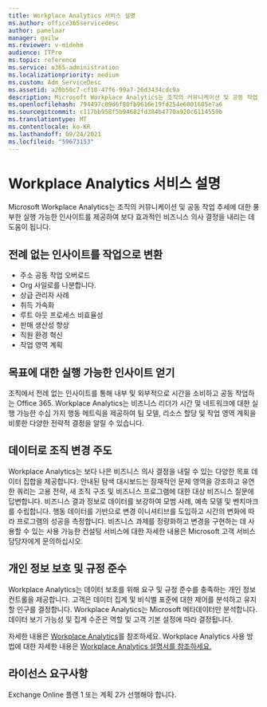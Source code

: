 ```yaml
---
title: Workplace Analytics 서비스 설명
ms.author: office365servicedesc
author: pamelaar
manager: gailw
ms.reviewer: v-midehm
audience: ITPro
ms.topic: reference
ms.service: o365-administration
ms.localizationpriority: medium
ms.custom: Adm_ServiceDesc
ms.assetid: a20b50c7-cf18-47f6-99a7-26d3434cdc9a
description: Microsoft Workplace Analytics는 조직의 커뮤니케이션 및 공동 작업 추세에 대한 풍부한 실행 가능한 인사이트를 제공하여 보다 효과적인 비즈니스 의사 결정을 내리는 데 도움이 됩니다.
ms.openlocfilehash: 794497c89d6f80fb9616e19fd254e6001605e7a6
ms.sourcegitcommit: c117bb958f5b94682fd384b4770a920c6114559b
ms.translationtype: MT
ms.contentlocale: ko-KR
ms.lasthandoff: 09/24/2021
ms.locfileid: "59673153"
---
```

# <a name="workplace-analytics-service-description"></a>Workplace Analytics 서비스 설명

Microsoft Workplace Analytics는 조직의 커뮤니케이션 및 공동 작업 추세에 대한 풍부한 실행 가능한 인사이트를 제공하여 보다 효과적인 비즈니스 의사 결정을 내리는 데 도움이 됩니다.

## <a name="transform-unprecedented-insights-into-action"></a>전례 없는 인사이트를 작업으로 변환

* 주소 공동 작업 오버로드
* Org 사일로를 나분합니다.
* 상급 관리자 사례
* 취득 가속화
* 루트 아웃 프로세스 비효율성
* 판매 생산성 향상
* 직원 환경 혁신
* 작업 영역 계획

## <a name="gain-objective-actionable-insights"></a>목표에 대한 실행 가능한 인사이트 얻기

조직에서 전례 없는 인사이트를 통해 내부 및 외부적으로 시간을 소비하고 공동 작업하는 Office 365. Workplace Analytics는 비즈니스 리더가 시간 및 네트워크에 대한 실행 가능한 수십 가지 행동 메트릭을 제공하여 팀 모델, 리소스 할당 및 작업 영역 계획을 비롯한 다양한 전략적 결정을 알릴 수 있습니다.

## <a name="drive-organizational-change-with-data"></a>데이터로 조직 변경 주도

Workplace Analytics는 보다 나은 비즈니스 의사 결정을 내릴 수 있는 다양한 목표 데이터 집합을 제공합니다. 안내된 탐색 대시보드는 잠재적인 문제 영역을 강조하고 유연한 쿼리는 고용 전략, 새 조직 구조 및 비즈니스 프로그램에 대한 대상 비즈니스 질문에 답변합니다. 비즈니스 결과 정보로 데이터를 보강하여 모범 사례, 예측 모델 및 벤치마크를 수립합니다. 행동 데이터를 기반으로 변경 이니셔티브를 도입하고 시간의 변화에 따라 프로그램의 성공을 측정합니다. 비즈니스 과제를 정량화하고 변경을 구현하는 데 사용할 수 있는 사용 가능한 컨설팅 서비스에 대한 자세한 내용은 Microsoft 고객 서비스 담당자에게 문의하십시오.

## <a name="privacy-and-compliance-designed-for-you"></a>개인 정보 보호 및 규정 준수

Workplace Analytics는 데이터 보호를 위해 요구 및 규정 준수를 충족하는 개인 정보 컨트롤을 제공합니다. 고객은 데이터 집계 및 비식별 표준에 대한 제어를 분석하고 유지할 인구를 결정합니다. Workplace Analytics는 Microsoft 메타데이터만 분석합니다. 데이터 보기 가능성 및 집계 수준은 역할 및 고객 기본 설정에 따라 결정됩니다.

자세한 내용은 [Workplace Analytics](https://go.microsoft.com/fwlink/?linkid=852492)를 참조하세요. Workplace Analytics 사용 방법에 대한 자세한 내용은 [Workplace Analytics 설명서를 참조하세요.](/workplace-analytics/)
  
## <a name="licensing-requirements"></a>라이선스 요구사항

Exchange Online 플랜 1 또는 계획 2가 선행해야 합니다.